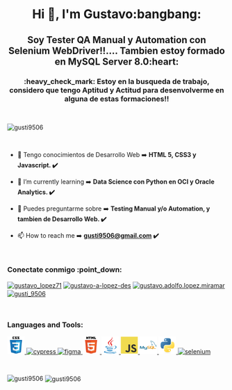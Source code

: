 <h1 align="center"><b>Hi 👋, I'm Gustavo:bangbang:</b></h1>

<h2 align="center">Soy Tester QA Manual y Automation con Selenium WebDriver!!....
Tambien estoy formado en MySQL Server 8.0:heart:</h2>

<h3 align="center">:heavy_check_mark: Estoy en la busqueda de trabajo, considero que tengo Aptitud y Actitud para desenvolverme en alguna de estas formaciones!!</h3>
<br>

<p align="left"> <img src="https://komarev.com/ghpvc/?username=gusti9506&label=Profile%20views&color=0e75b6&style=flat" alt="gusti9506" /> </p>
<br>

- 🔭 Tengo conocimientos de Desarrollo Web :arrow_right:  **HTML 5, CSS3 y Javascript. :heavy_check_mark:**

- 🌱 I’m currently learning :arrow_right:  **Data Science con Python en OCI y Oracle Analytics. :heavy_check_mark:**

- 💬 Puedes preguntarme sobre :arrow_right:  **Testing Manual y/o Automation, y tambien de Desarrollo Web. :heavy_check_mark:**

- 📫 How to reach me :arrow_right:  **gusti9506@gmail.com :heavy_check_mark:**
<br>
<h3 align="left">Conectate conmigo :point_down:</h3>
<p align="left">
<a href="https://twitter.com/gustavo_lopez71" target="blank"><img align="center" src="https://raw.githubusercontent.com/rahuldkjain/github-profile-readme-generator/master/src/images/icons/Social/twitter.svg" alt="gustavo_lopez71" height="30" width="40" /></a>
<a href="https://linkedin.com/in/gustavo-a-lopez-des" target="blank"><img align="center" src="https://raw.githubusercontent.com/rahuldkjain/github-profile-readme-generator/master/src/images/icons/Social/linked-in-alt.svg" alt="gustavo-a-lopez-des" height="30" width="40" /></a>
<a href="https://fb.com/gustavo.adolfo.lopez.miramar" target="blank"><img align="center" src="https://raw.githubusercontent.com/rahuldkjain/github-profile-readme-generator/master/src/images/icons/Social/facebook.svg" alt="gustavo.adolfo.lopez.miramar" height="30" width="40" /></a>
<a href="https://instagram.com/gusti_9506" target="blank"><img align="center" src="https://raw.githubusercontent.com/rahuldkjain/github-profile-readme-generator/master/src/images/icons/Social/instagram.svg" alt="gusti_9506" height="30" width="40" /></a>
</p>
<br>
<h3 align="left">Languages and Tools:</h3>
<p align="left"> <a href="https://www.w3schools.com/css/" target="_blank" rel="noreferrer"> <img src="https://raw.githubusercontent.com/devicons/devicon/master/icons/css3/css3-original-wordmark.svg" alt="css3" width="40" height="40"/> </a> <a href="https://www.cypress.io" target="_blank" rel="noreferrer"> <img src="https://raw.githubusercontent.com/simple-icons/simple-icons/6e46ec1fc23b60c8fd0d2f2ff46db82e16dbd75f/icons/cypress.svg" alt="cypress" width="40" height="40"/> </a> <a href="https://www.figma.com/" target="_blank" rel="noreferrer"> <img src="https://www.vectorlogo.zone/logos/figma/figma-icon.svg" alt="figma" width="40" height="40"/> </a> <a href="https://www.w3.org/html/" target="_blank" rel="noreferrer"> <img src="https://raw.githubusercontent.com/devicons/devicon/master/icons/html5/html5-original-wordmark.svg" alt="html5" width="40" height="40"/> </a> <a href="https://www.java.com" target="_blank" rel="noreferrer"> <img src="https://raw.githubusercontent.com/devicons/devicon/master/icons/java/java-original.svg" alt="java" width="40" height="40"/> </a> <a href="https://developer.mozilla.org/en-US/docs/Web/JavaScript" target="_blank" rel="noreferrer"> <img src="https://raw.githubusercontent.com/devicons/devicon/master/icons/javascript/javascript-original.svg" alt="javascript" width="40" height="40"/> </a> <a href="https://www.mysql.com/" target="_blank" rel="noreferrer"> <img src="https://raw.githubusercontent.com/devicons/devicon/master/icons/mysql/mysql-original-wordmark.svg" alt="mysql" width="40" height="40"/> </a> <a href="https://www.python.org" target="_blank" rel="noreferrer"> <img src="https://raw.githubusercontent.com/devicons/devicon/master/icons/python/python-original.svg" alt="python" width="40" height="40"/> </a> <a href="https://www.selenium.dev" target="_blank" rel="noreferrer"> <img src="https://raw.githubusercontent.com/detain/svg-logos/780f25886640cef088af994181646db2f6b1a3f8/svg/selenium-logo.svg" alt="selenium" width="40" height="40"/> </a> </p>
<br>
<p><img align="left" src="https://github-readme-stats.vercel.app/api/top-langs?username=gusti9506&show_icons=true&locale=en&layout=compact" alt="gusti9506" /></p>

<p>&nbsp;<img align="center" src="https://github-readme-stats.vercel.app/api?username=gusti9506&show_icons=true&locale=en" alt="gusti9506" /></p>

